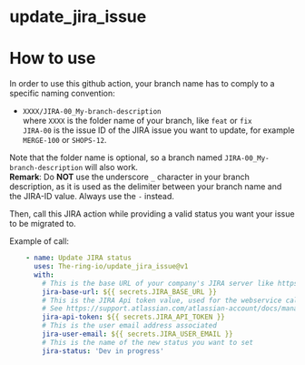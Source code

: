 # update_jira_issue
# How to use

In order to use this github action, your branch name has to comply to a specific naming convention:
- `XXXX/JIRA-00_My-branch-description`    
where `XXXX` is the folder name of your branch, like `feat` or `fix`   
`JIRA-00` is the issue ID of the JIRA issue you want to update, for example `MERGE-100` or `SHOPS-12`.

Note that the folder name is optional, so a branch named `JIRA-00_My-branch-description` will also work.   
**Remark**: Do **NOT** use the underscore `_` character in your branch description, as it is used as the delimiter between your branch name and the JIRA-ID value. Always use the `-` instead.

Then, call this JIRA action while providing a valid status you want your issue to be migrated to.

Example of call:

```yaml
    - name: Update JIRA status
      uses: The-ring-io/update_jira_issue@v1
      with:
        # This is the base URL of your company's JIRA server like https://the-ring-io.atlassian.net/
        jira-base-url: ${{ secrets.JIRA_BASE_URL }}
        # This is the JIRA Api token value, used for the webservice calls made to change issue statuses
        # See https://support.atlassian.com/atlassian-account/docs/manage-api-tokens-for-your-atlassian-account/ 
        jira-api-token: ${{ secrets.JIRA_API_TOKEN }}
        # This is the user email address associated 
        jira-user-email: ${{ secrets.JIRA_USER_EMAIL }} 
        # This is the name of the new status you want to set
        jira-status: 'Dev in progress'
```